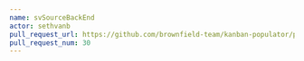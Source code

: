 ```yaml
---
name: svSourceBackEnd
actor: sethvanb
pull_request_url: https://github.com/brownfield-team/kanban-populator/pull/30
pull_request_num: 30
---
```

